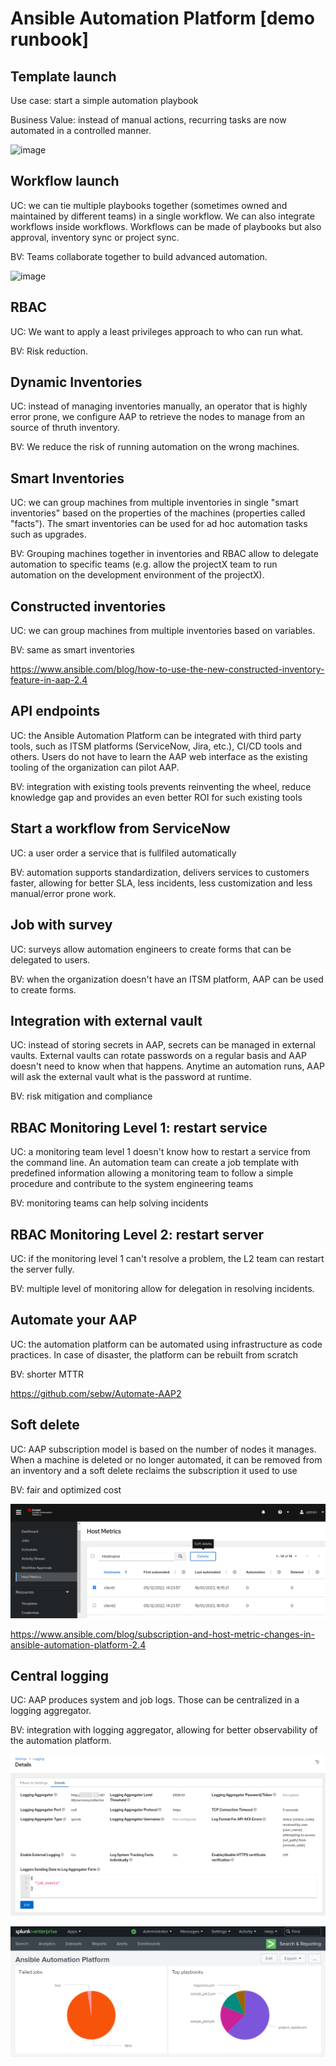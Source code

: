 # Ansible Automation Platform [demo runbook]

## Template launch

Use case: start a simple automation playbook

Business Value: instead of manual actions, recurring tasks are now automated in a controlled manner.

![image](https://github.com/sebw/AAP2-demo-runbook/assets/2285094/e8cb337f-076d-496e-8573-0e1cd3e9db10)


## Workflow launch

UC: we can tie multiple playbooks together (sometimes owned and maintained by different teams) in a single workflow. We can also integrate workflows inside workflows. Workflows can be made of playbooks but also approval, inventory sync or project sync.

BV: Teams collaborate together to build advanced automation.

![image](https://github.com/sebw/AAP2-demo-runbook/assets/2285094/3e4698db-8a5d-4189-bd1c-b1b4e28eb093)


## RBAC

UC: We want to apply a least privileges approach to who can run what.

BV: Risk reduction.

## Dynamic Inventories

UC: instead of managing inventories manually, an operator that is highly error prone, we configure AAP to retrieve the nodes to manage from an source of thruth inventory.

BV: We reduce the risk of running automation on the wrong machines.

## Smart Inventories

UC: we can group machines from multiple inventories in single "smart inventories" based on the properties of the machines (properties called "facts"). The smart inventories can be used for ad hoc automation tasks such as upgrades.

BV: Grouping machines together in inventories and RBAC allow to delegate automation to specific teams (e.g. allow the projectX team to run automation on the development environment of the projectX).

## Constructed inventories

UC: we can group machines from multiple inventories based on variables.

BV: same as smart inventories

https://www.ansible.com/blog/how-to-use-the-new-constructed-inventory-feature-in-aap-2.4

## API endpoints

UC: the Ansible Automation Platform can be integrated with third party tools, such as ITSM platforms (ServiceNow, Jira, etc.), CI/CD tools and others. Users do not have to learn the AAP web interface as the existing tooling of the organization can pilot AAP.

BV: integration with existing tools prevents reinventing the wheel, reduce knowledge gap and provides an even better ROI for such existing tools

## Start a workflow from ServiceNow

UC: a user order a service that is fullfiled automatically

BV: automation supports standardization, delivers services to customers faster, allowing for better SLA, less incidents, less customization and less manual/error prone work.

## Job with survey

UC: surveys allow automation engineers to create forms that can be delegated to users.

BV: when the organization doesn't have an ITSM platform, AAP can be used to create forms.

## Integration with external vault

UC: instead of storing secrets in AAP, secrets can be managed in external vaults. External vaults can rotate passwords on a regular basis and AAP doesn't need to know when that happens. Anytime an automation runs, AAP will ask the external vault what is the password at runtime.

BV: risk mitigation and compliance

## RBAC Monitoring Level 1: restart service

UC: a monitoring team level 1 doesn't know how to restart a service from the command line. An automation team can create a job template with predefined information allowing a monitoring team to follow a simple procedure and contribute to the system engineering teams

BV: monitoring teams can help solving incidents

## RBAC Monitoring Level 2: restart server

UC: if the monitoring level 1 can't resolve a problem, the L2 team can restart the server fully.

BV: multiple level of monitoring allow for delegation in resolving incidents.

## Automate your AAP

UC: the automation platform can be automated using infrastructure as code practices. In case of disaster, the platform can be rebuilt from scratch

BV: shorter MTTR

https://github.com/sebw/Automate-AAP2

## Soft delete

UC: AAP subscription model is based on the number of nodes it manages. When a machine is deleted or no longer automated, it can be removed from an inventory and a soft delete reclaims the subscription it used to use

BV: fair and optimized cost 

![Alt text](image-2.png)

https://www.ansible.com/blog/subscription-and-host-metric-changes-in-ansible-automation-platform-2.4

## Central logging

UC: AAP produces system and job logs. Those can be centralized in a logging aggregator.

BV: integration with logging aggregator, allowing for better observability of the automation platform.

![Alt text](image.png)

![Alt text](image-1.png)
